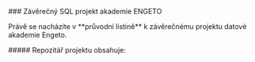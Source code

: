 \### Závěrečný SQL projekt akademie ENGETO



Právě se nacházíte v \*\*průvodní listině\*\* k závěrečnému projektu datové akademie Engeto.



\##### Repozitář projektu obsahuje:




